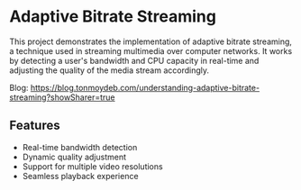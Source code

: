 # Adaptive Bitrate Streaming

This project demonstrates the implementation of adaptive bitrate streaming, a technique used in streaming multimedia over computer networks. It works by detecting a user's bandwidth and CPU capacity in real-time and adjusting the quality of the media stream accordingly.

Blog: https://blog.tonmoydeb.com/understanding-adaptive-bitrate-streaming?showSharer=true

## Features

- Real-time bandwidth detection
- Dynamic quality adjustment
- Support for multiple video resolutions
- Seamless playback experience
